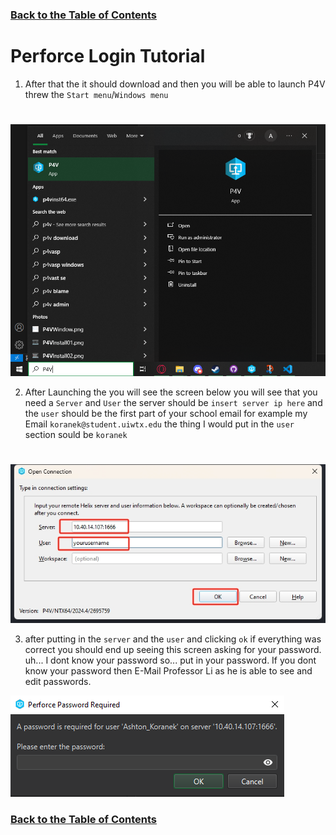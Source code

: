 ### [Back to the Table of Contents](../Perforce/General_InformationPerforce.md)


# Perforce Login Tutorial

1. After that the it should download and then you will be able to launch P4V threw the ``Start menu``/``Windows menu`` 

# 

<img src="../Pictures/P4VInStartMenu.png" width = 600>

2. After Launching the you will see the screen below you will see that you need a ``Server`` and ``User`` the server should be ``insert server ip here`` and the ``user`` should be the first part of your school email for example my Email ``koranek@student.uiwtx.edu`` the thing I would put in the ``user`` section sould be ``koranek``

# 

<img src="../Pictures/P4ConnectionConfig.png"> 

3. after putting in the ``server`` and the ``user`` and clicking ``ok`` if everything was correct you should end up seeing this screen asking for your password. uh... I dont know your password so... put in your password. If you dont know your password then E-Mail Professor Li as he is able to see and edit passwords. 

<img src="../Pictures/PasswordScreen.png">

### [Back to the Table of Contents](../Perforce/General_InformationPerforce.md)
